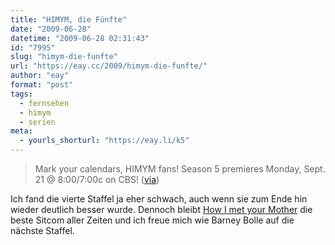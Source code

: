 ```yaml
---
title: "HIMYM, die Fünfte"
date: "2009-06-28"
datetime: "2009-06-28 02:31:43"
id: "7995"
slug: "himym-die-funfte"
url: "https://eay.cc/2009/himym-die-funfte/"
author: "eay"
format: "post"
tags:
  - fernsehen
  - himym
  - serien
meta:
  - yourls_shorturl: "https://eay.li/k5"
---
```


> Mark your calendars, HIMYM fans! Season 5 premieres Monday, Sept. 21 @ 8:00/7:00c on CBS! ([via](http://www.supertopic.de/forum/8/how-i-met-your-mother-2284-29.html))

Ich fand die vierte Staffel ja eher schwach, auch wenn sie zum Ende hin wieder deutlich besser wurde. Dennoch bleibt [How I met your Mother](//eay.cc/2008/how-i-met-my-favorite-tv-series/) die beste Sitcom aller Zeiten und ich freue mich wie Barney Bolle auf die nächste Staffel.
